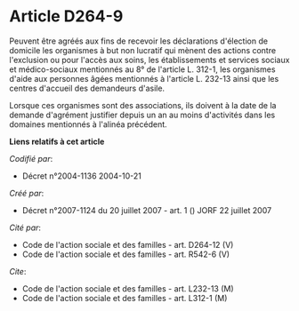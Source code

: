# Article D264-9

Peuvent être agréés aux fins de recevoir les déclarations d'élection de domicile les organismes à but non lucratif qui mènent
des actions contre l'exclusion ou pour l'accès aux soins, les établissements et services sociaux et médico-sociaux mentionnés
au 8° de l'article L. 312-1, les organismes d'aide aux personnes âgées mentionnés à l'article L. 232-13 ainsi que les centres
d'accueil des demandeurs d'asile.

Lorsque ces organismes sont des associations, ils doivent à la date de la demande d'agrément justifier depuis un an au moins
d'activités dans les domaines mentionnés à l'alinéa précédent.

**Liens relatifs à cet article**

_Codifié par_:

  - Décret n°2004-1136 2004-10-21

_Créé par_:

  - Décret n°2007-1124 du 20 juillet 2007 - art. 1 () JORF 22 juillet 2007

_Cité par_:

  - Code de l'action sociale et des familles - art. D264-12 (V)
  - Code de l'action sociale et des familles - art. R542-6 (V)

_Cite_:

  - Code de l'action sociale et des familles - art. L232-13 (M)
  - Code de l'action sociale et des familles - art. L312-1 (M)

